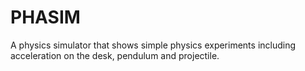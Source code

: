 # PHASIM

A physics simulator that shows simple physics experiments including acceleration on the desk, pendulum and projectile.
